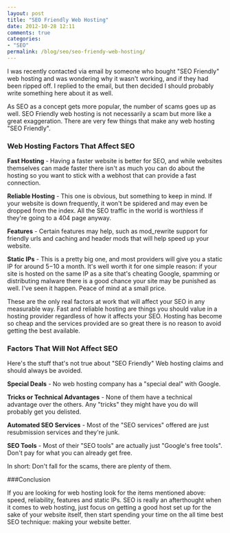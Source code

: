 ```yaml
---
layout: post
title: "SEO Friendly Web Hosting"
date: 2012-10-28 12:11
comments: true
categories:
- "SEO"
permalink: /blog/seo/seo-friendy-web-hosting/
---
```


I was recently contacted via email by someone who bought "SEO Friendly" web hosting and was wondering why it wasn't working, and if they had been ripped off. I replied to the email, but then decided I should probably write something here about it as well. 
<!-- more -->
As SEO as a concept gets more popular, the number of scams goes up as well. SEO Friendly web hosting is not necessarily a scam but more like a great exaggeration. There are very few things that make any web hosting "SEO Friendly". 

### Web Hosting Factors That Affect SEO

**Fast Hosting** - Having a faster website is better for SEO, and while websites themselves can made faster there isn't as much you can do about the hosting so you want to stick with a webhost that can provide a fast connection. 

**Reliable Hosting** - This one is obvious, but something to keep in mind. If your website is down frequently, it won't be spidered and may even be dropped from the index. All the SEO traffic in the world is worthless if they're going to a 404 page anyway. 

**Features** - Certain features may help, such as mod_rewrite support for friendly urls and caching and header mods that will help speed up your website. 

**Static IPs** - This is a pretty big one, and most providers will give you a static IP for around $5-$10 a month. It's well worth it for one simple reason: if your site is hosted on the same IP as a site that's cheating Google, spamming or distributing malware there is a good chance your site may be punished as well. I've seen it happen. Peace of mind at a small price.  

These are the only real factors at work that will affect your SEO in any measurable way. Fast and reliable hosting are things you should value in a hosting provider regardless of how it affects your SEO. Hosting has become so cheap and the services provided are so great there is no reason to avoid getting the best available. 

### Factors That Will Not Affect SEO

Here's the stuff that's not true about "SEO Friendly" Web hosting claims and should always be avoided. 

**Special Deals** - No web hosting company has a "special deal" with Google. 

**Tricks or Technical Advantages** - None of them have a technical advantage over the others. Any "tricks" they might have you do will probably get you delisted.

**Automated SEO Services** - Most of the "SEO services" offered are just resubmission services and they're junk. 

**SEO Tools** - Most of their "SEO tools" are actually just "Google's free tools". Don't pay for what you can already get free. 

In short: Don't fall for the scams, there are plenty of them. 

###Conclusion

If you are looking for web hosting look for the items mentioned above: speed, reliability, features and static IPs.  SEO is really an afterthought when it comes to web hosting, just focus on getting a good host set up for the sake of your website itself, then start spending your time on the all time best SEO technique: making your website better. 

